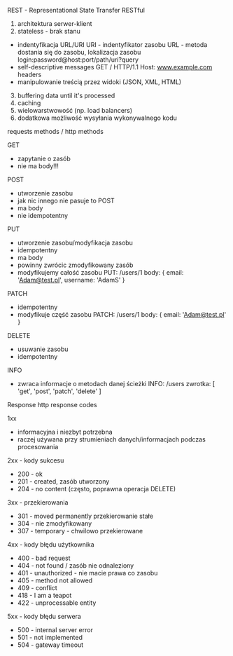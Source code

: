 REST - Representational State Transfer
RESTful

1. architektura serwer-klient 
2. stateless - brak stanu
- indentyfikacja URL/URI
URI - indentyfikator zasobu
URL - metoda dostania się do zasobu, lokalizacja zasobu
login:password@host:port/path/uri?query
- self-descriptive messages
GET / HTTP/1.1
Host: www.example.com
headers
- manipulowanie treścią przez widoki (JSON, XML, HTML)

3. buffering data until it's processed
4. caching
5. wielowarstwowość (np. load balancers)
6. dodatkowa możliwość wysyłania wykonywalnego kodu



requests methods / http methods

GET 
- zapytanie o zasób
- nie ma body!!!

POST
- utworzenie zasobu 
- jak nic innego nie pasuje to POST 
- ma body
- nie idempotentny

PUT
- utworzenie zasobu/modyfikacja zasobu
- idempotentny
- ma body
- powinny zwrócic zmodyfikowany zasób
- modyfikujemy całość zasobu
  PUT: /users/1
  body: { email: 'Adam@test.pl', username: 'AdamS' }

PATCH
- idempotentny
- modyfikuje część zasobu
  PATCH: /users/1
  body: { email: 'Adam@test.pl' }

DELETE
- usuwanie zasobu
- idempotentny

INFO
- zwraca informacje o metodach danej ścieżki
  INFO: /users
  zwrotka: 
  [
    'get',
    'post',
    'patch',
    'delete'
  ]


Response
http response codes

1xx
- informacyjna i niezbyt potrzebna 
- raczej używana przy strumieniach danych/informacjach podczas procesowania

2xx - kody sukcesu
- 200 - ok
- 201 - created, zasób utworzony
- 204 - no content (często, poprawna operacja DELETE)

3xx - przekierowania
- 301 - moved permanently przekierowanie stałe
- 304 - nie zmodyfikowany
- 307 - temporary - chwilowo przekierowane

4xx - kody błędu użytkownika
- 400 - bad request
- 404 - not found / zasób nie odnaleziony
- 401 - unauthorized - nie macie prawa co zasobu
- 405 - method not allowed
- 409 - conflict
- 418 - I am a teapot
- 422 - unprocessable entity

5xx - kody błędu serwera
- 500 - internal server error
- 501 - not implemented
- 504 - gateway timeout